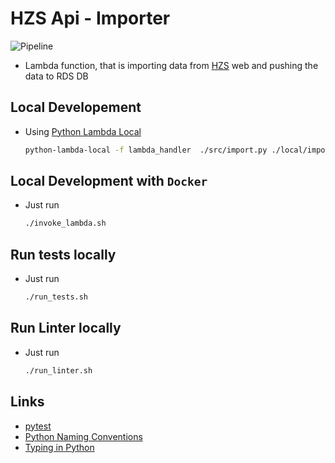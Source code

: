 # HZS Api - Importer

![Pipeline](https://github.com/HZS-Api/Importer/workflows/Pipeline/badge.svg)

- Lambda function, that is importing data from [HZS](https://www.hzscr.cz/clanek/aktualni-vyjezdy.aspx) web and pushing the data to RDS DB


## Local Developement

- Using [Python Lambda Local](https://github.com/HDE/python-lambda-local)
    ```bash
    python-lambda-local -f lambda_handler  ./src/import.py ./local/importer_event.json 
    ```

## Local Development with `Docker`

- Just run
    ```bash
    ./invoke_lambda.sh
    ```

## Run tests locally

- Just run
    ```bash
    ./run_tests.sh
    ```

## Run Linter locally

- Just run
    ```bash
    ./run_linter.sh
    ```

## Links

- [pytest](https://docs.pytest.org/en/latest/contents.html)
- [Python Naming Conventions](https://visualgit.readthedocs.io/en/latest/pages/naming_convention.html)
- [Typing in Python](https://docs.python.org/3/library/typing.html)
